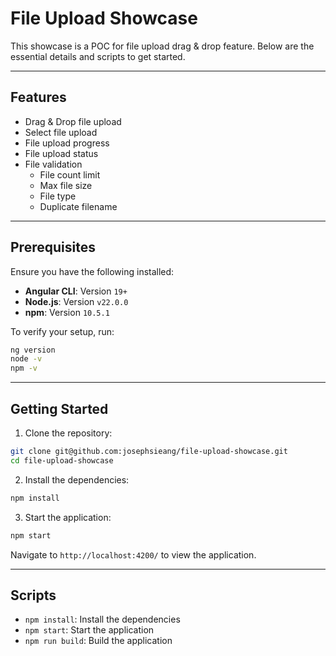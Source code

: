 # File Upload Showcase

This showcase is a POC for file upload drag & drop feature. Below are the essential details and scripts to get started.

---

## Features

- Drag & Drop file upload
- Select file upload
- File upload progress
- File upload status
- File validation
  - File count limit
  - Max file size
  - File type
  - Duplicate filename

---

## Prerequisites

Ensure you have the following installed:

- **Angular CLI**: Version `19+`
- **Node.js**: Version `v22.0.0`
- **npm**: Version `10.5.1`

To verify your setup, run:

```bash
ng version
node -v
npm -v
```

---

## Getting Started

1. Clone the repository:

```bash
git clone git@github.com:josephsieang/file-upload-showcase.git
cd file-upload-showcase
```

2. Install the dependencies:

```bash
npm install
```

3. Start the application:

```bash
npm start
```

Navigate to `http://localhost:4200/` to view the application.

---

## Scripts

- `npm install`: Install the dependencies
- `npm start`: Start the application
- `npm run build`: Build the application
